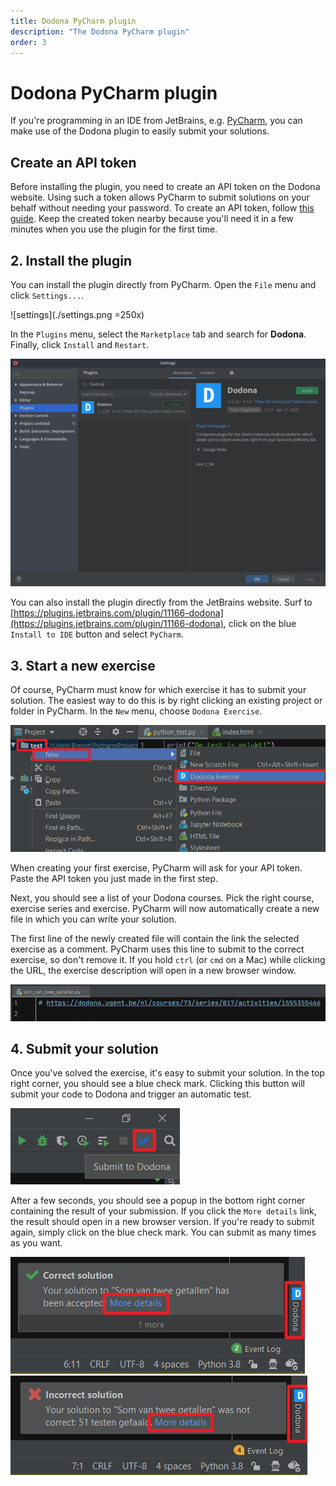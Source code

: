 ```yaml
---
title: Dodona PyCharm plugin
description: "The Dodona PyCharm plugin"
order: 3
---
```


# Dodona PyCharm plugin

If you're programming in an IDE from JetBrains, e.g. [PyCharm](https://www.jetbrains.com/pycharm/), you can make use of the Dodona plugin to easily submit your solutions.

## Create an API token
Before installing the plugin, you need to create an API token on the Dodona website. Using such a token allows PyCharm to submit solutions on your behalf without needing your password. To create an API token, follow [this guide](/en/guides/creating-an-api-token). Keep the created token nearby because you'll need it in a few minutes when you use the plugin for the first time.

## 2. Install the plugin

You can install the plugin directly from PyCharm. Open the `File` menu and click `Settings...`.

![settings](./settings.png =250x)

In the `Plugins` menu, select the `Marketplace` tab and search for **Dodona**. Finally, click `Install` and `Restart`.

![install plugin](./install_plugin.png)

You can also install the plugin directly from the JetBrains website. Surf to [https://plugins.jetbrains.com/plugin/11166-dodona](https://plugins.jetbrains.com/plugin/11166-dodona), click on the blue `Install to IDE` button and select `PyCharm`.

## 3. Start a new exercise

Of course, PyCharm must know for which exercise it has to submit your solution. The easiest way to do this is by right clicking an existing project or folder in PyCharm. In the `New` menu, choose `Dodona Exercise`.

![new exercise](./new_exercise.png)

When creating your first exercise, PyCharm will ask for your API token. Paste the API token you just made in the first step.

Next, you should see a list of your Dodona courses. Pick the right course, exercise series and exercise. PyCharm will now automatically create a new file in which you can write your solution.

The first line of the newly created file will contain the link the selected exercise as a comment. PyCharm uses this line to submit to the correct exercise, so don't remove it. If you hold `ctrl` (or `cmd` on a Mac) while clicking the URL, the exercise description will open in a new browser window.

![link to exercise](./link.png)

## 4. Submit your solution

Once you've solved the exercise, it's easy to submit your solution. In the top right corner, you should see a blue check mark. Clicking this button will submit your code to Dodona and trigger an automatic test.

![submit to dodona](./check_mark.png)

After a few seconds, you should see a popup in the bottom right corner containing the result of your submission. If you click the `More details` link, the result should open in a new browser version. If you're ready to submit again, simply click on the blue check mark. You can submit as many times as you want.

![correct solution](./correct_solution.png)
![incorrect solution](./incorrect_solution.png)
